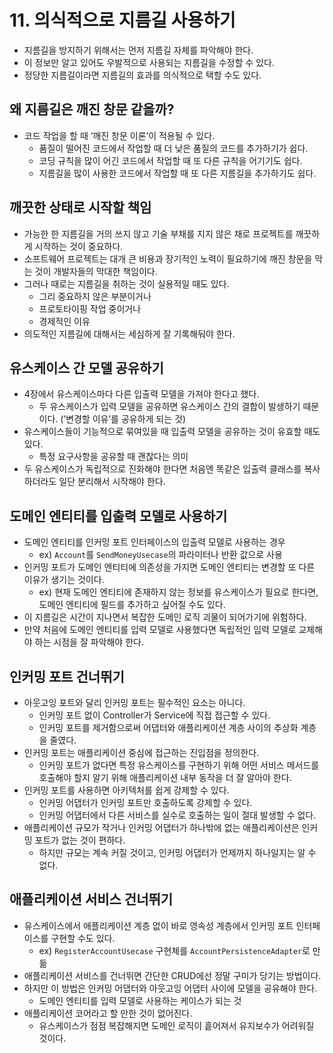 # 11. 의식적으로 지름길 사용하기

- 지름길을 방지하기 위해서는 먼저 지름길 자체를 파악해야 한다.
- 이 정보만 알고 있어도 우발적으로 사용되는 지름길을 수정할 수 있다.
- 정당한 지름길이라면 지름길의 효과를 의식적으로 택할 수도 있다.

## 왜 지름길은 깨진 창문 같을까?

- 코드 작업을 할 때 ‘깨진 창문 이론’이 적용될 수 있다.
    - 품질이 떨어진 코드에서 작업할 때 더 낮은 품질의 코드를 추가하기가 쉽다.
    - 코딩 규칙을 많이 어긴 코드에서 작업할 때 또 다른 규칙을 어기기도 쉽다.
    - 지름길을 많이 사용한 코드에서 작업할 때 또 다른 지름길을 추가하기도 쉽다.

## 깨끗한 상태로 시작할 책임

- 가능한 한 지름길을 거의 쓰지 않고 기술 부채를 지지 않은 채로 프로젝트를 깨끗하게 시작하는 것이 중요하다.
- 소프트웨어 프로젝트는 대개 큰 비용과 장기적인 노력이 필요하기에 깨진 창문을 막는 것이 개발자들의 막대한 책임이다.
- 그러나 때로는 지름길을 취하는 것이 실용적일 때도 있다.
    - 그리 중요하지 않은 부분이거나
    - 프로토타이핑 작업 중이거나
    - 경제적인 이유
- 의도적인 지름길에 대해서는 세심하게 잘 기록해둬야 한다.

## 유스케이스 간 모델 공유하기

- 4장에서 유스케이스마다 다른 입출력 모델을 가져야 한다고 했다.
    - 두 유스케이스가 입력 모델을 공유하면 유스케이스 간의 결합이 발생하기 때문이다. (’변경할 이유’를 공유하게 되는 것)
- 유스케이스들이 기능적으로 묶여있을 때 입출력 모델을 공유하는 것이 유효할 때도 있다.
    - 특정 요구사항을 공유할 때 괜찮다는 의미
- 두 유스케이스가 독립적으로 진화해야 한다면 처음엔 똑같은 입출력 클래스를 복사 하더라도 일단 분리해서 시작해야 한다.

## 도메인 엔티티를 입출력 모델로 사용하기

- 도메인 엔티티를 인커밍 포트 인터페이스의 입출력 모델로 사용하는 경우
    - ex) `Account`를 `SendMoneyUsecase`의 파라미터나 반환 값으로 사용
- 인커밍 포트가 도메인 엔티티에 의존성을 가지면 도메인 엔티티는 변경할 또 다른 이유가 생기는 것이다.
    - ex) 현재 도메인 엔티티에 존재하지 않는 정보를 유스케이스가 필요로 한다면, 도메인 엔티티에 필드를 추가하고 싶어질 수도 있다.
- 이 지름길은 시간이 지나면서 복잡한 도메인 로직 괴물이 되어가기에 위험하다.
- 만약 처음에 도메인 엔티티를 입력 모델로 사용했다면 독립적인 입력 모델로 교체해야 하는 시점을 잘 파악해야 한다.

## 인커밍 포트 건너뛰기

- 아웃고잉 포트와 달리 인커밍 포트는 필수적인 요소는 아니다.
    - 인커밍 포트 없이 Controller가 Service에 직접 접근할 수 있다.
    - 인커밍 포트를 제거함으로써 어댑터와 애플리케이션 계층 사이의 추상화 계층을 줄였다.
- 인커밍 포트는 애플리케이션 중심에 접근하는 진입점을 정의한다.
    - 인커밍 포트가 없다면 특정 유스케이스를 구현하기 위해 어떤 서비스 메서드를 호출해야 할지 알기 위해 애플리케이션 내부 동작을 더 잘 알아야 한다.
- 인커밍 포트를 사용하면 아키텍처를 쉽게 강제할 수 있다.
    - 인커밍 어댑터가 인커밍 포트만 호출하도록 강제할 수 있다.
    - 인커밍 어댑터에서 다른 서비스를 실수로 호출하는 일이 절대 발생할 수 없다.
- 애플리케이션 규모가 작거나 인커밍 어댑터가 하나밖에 없는 애플리케이션은 인커밍 포트가 없는 것이 편하다.
    - 하지만 규모는 계속 커질 것이고, 인커밍 어댑터가 언제까지 하나일지는 알 수 없다.

## 애플리케이션 서비스 건너뛰기

- 유스케이스에서 애플리케이션 계층 없이 바로 영속성 계층에서 인커밍 포트 인터페이스를 구현할 수도 있다.
    - ex) `RegisterAccountUsecase` 구현체를 `AccountPersistenceAdapter`로 만듦
- 애플리케이션 서비스를 건너뛰면 간단한 CRUD에선 정말 구미가 당기는 방법이다.
- 하지만 이 방법은 인커밍 어댑터와 아웃고잉 어댑터 사이에 모델을 공유해야 한다.
    - 도메인 엔티티를 입력 모델로 사용하는 케이스가 되는 것
- 애플리케이션 코어라고 할 만한 것이 없어진다.
    - 유스케이스가 점점 복잡해지면 도메인 로직이 흩어져서 유지보수가 어려워질 것이다.
